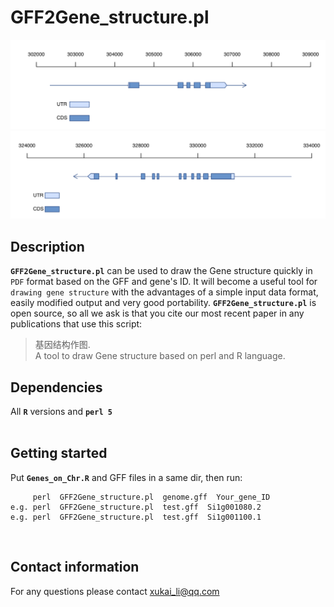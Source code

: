 # GFF2Gene_structure.pl
![+](Plot_gene-Si1g001080.png)
![-](Plot_gene-Si1g001100.png)
## Description
__`GFF2Gene_structure.pl`__ can be used to draw the Gene structure quickly in `PDF` format based on the GFF and gene's ID. It will become a useful tool for `drawing gene structure` with the advantages of a simple input data format, easily modified output and very good portability. __`GFF2Gene_structure.pl`__ is open source, so all we ask is that you cite our most recent paper in any publications that use this script:</br>
> 基因结构作图.</br>
> A tool to draw Gene structure based on perl and R language.</br>

## Dependencies
All __`R`__ versions and __`perl 5`__</br></br>

## Getting started
Put __`Genes_on_Chr.R`__ and GFF files in a same dir, then run:</br>
```
     perl  GFF2Gene_structure.pl  genome.gff  Your_gene_ID
e.g. perl  GFF2Gene_structure.pl  test.gff  Si1g001080.2
e.g. perl  GFF2Gene_structure.pl  test.gff  Si1g001100.1
```
</br>

## Contact information
For any questions please contact xukai_li@qq.com</br>

